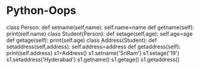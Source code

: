 # Python-Oops
class Person:
    def setname(self,name):
        self.name=name
    def getname(self):
        print(self.name)
class Student(Person):
    def setage(self,age):
        self.age=age
    def getage(self):
        print(self.age)
class Address(Student):
    def setaddress(self,address):
        self.address=address
    def getaddress(self):
        print(self.address)
s1=Address()
s1.setname('SriRam')
s1.setage('19')
s1.setaddress('Hyderabad')
s1.getname()
s1.getage()
s1.getaddress()
